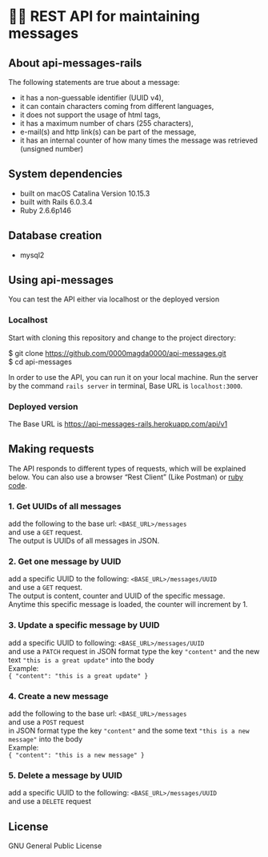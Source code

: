 # 👩‍💻 REST API for maintaining messages

## About api-messages-rails
The following statements are true about a message:
* it has a non-guessable identifier (UUID v4),
* it can contain characters coming from different languages,
* it does not support the usage of html tags,
* it has a maximum number of chars (255 characters),
* e-mail(s) and http link(s) can be part of the message,
* it has an internal counter of how many times the message was
retrieved (unsigned number)

## System dependencies
* built on macOS Catalina Version 10.15.3
* built with Rails 6.0.3.4
* Ruby 2.6.6p146

## Database creation
* mysql2

## Using api-messages
You can test the API either via localhost or the deployed version

### Localhost
Start with cloning this repository and change to the project directory:

$ git clone https://github.com/0000magda0000/api-messages.git \
$ cd api-messages

In order to use the API, you can run it on your local machine. Run the server by the command `rails server` in terminal, Base URL is `localhost:3000`.

### Deployed version
The Base URL is https://api-messages-rails.herokuapp.com/api/v1

## Making requests
The API responds to different types of requests, which will be explained below.
You can also use a browser “Rest Client” (Like Postman) or [ruby code](https://stackoverflow.com/questions/12161640/setting-request-headers-in-ruby/12161762#12161762).

### 1. Get UUIDs of all messages
add the following to the base url: `<BASE_URL>/messages`<br>
and use a `GET` request.<br>
The output is UUIDs of all messages in JSON.
### 2. Get one message by UUID
add a specific UUID to the following: `<BASE_URL>/messages/UUID`<br>
and use a `GET` request.<br>
The output is content, counter and UUID of the specific message.<br>
Anytime this specific message is loaded, the counter will increment by 1.
### 3. Update a specific message by UUID
add a specific UUID to following: `<BASE_URL>/messages/UUID`<br>
and use a `PATCH` request
in JSON format type the key `"content"` and the new text `"this is a great update"` into the body<br>
Example:<br>
`{ "content": "this is a great update" }`
### 4. Create a new message
add the following to the base url: `<BASE_URL>/messages`<br>
and use a `POST` request<br>
in JSON format type the key `"content"` and the some text `"this is a new message"` into the body<br>
Example:<br>
`{ "content": "this is a new message" }`
### 5. Delete a message by UUID
add a specific UUID to the following: `<BASE_URL>/messages/UUID`<br>
and use a `DELETE` request

## License
GNU General Public License

